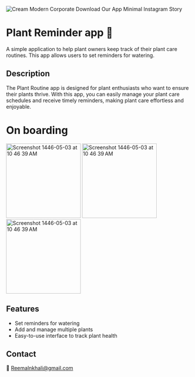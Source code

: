 

![Cream Modern Corporate Download Our App Minimal Instagram Story](https://github.com/user-attachments/assets/657c2704-3964-4a20-bdfe-d3c9f0a7c710)


 # Plant Reminder app 🌱
 

A simple application to help plant owners keep track of their plant care routines. 
This app allows users to set reminders for watering.


## Description

The Plant Routine app is designed for plant enthusiasts who want to ensure their plants thrive.
With this app, you can easily manage your plant care schedules and receive timely reminders,
making plant care effortless and enjoyable.

# On boarding
<img width="203" alt="Screenshot 1446-05-03 at 10 46 39 AM" src="https://github.com/user-attachments/assets/b3ae226f-89b7-4da8-a917-f771e6e5b2ef">

<img width="203" alt="Screenshot 1446-05-03 at 10 46 39 AM" src="https://github.com/user-attachments/assets/c945cae5-77bd-4eca-b873-db5bf81c4c99">
<img width="203" alt="Screenshot 1446-05-03 at 10 46 39 AM" src="https://github.com/user-attachments/assets/ad9dc8ef-27b4-4aab-a2f6-f04ac0cad4ab">







## Features

- Set reminders for watering
- Add and manage multiple plants
- Easy-to-use interface to track plant health

## Contact
📧 Reemalnkhali@gmail.com
